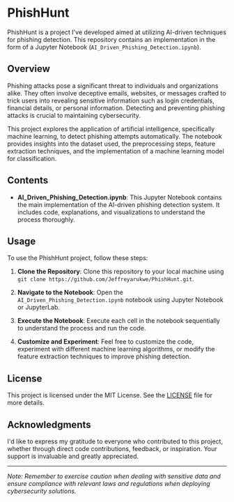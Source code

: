 # PhishHunt

PhishHunt is a project I've developed aimed at utilizing AI-driven techniques for phishing detection. This repository contains an implementation in the form of a Jupyter Notebook (`AI_Driven_Phishing_Detection.ipynb`).


## Overview

Phishing attacks pose a significant threat to individuals and organizations alike. They often involve deceptive emails, websites, or messages crafted to trick users into revealing sensitive information such as login credentials, financial details, or personal information. Detecting and preventing phishing attacks is crucial to maintaining cybersecurity.

This project explores the application of artificial intelligence, specifically machine learning, to detect phishing attempts automatically. The notebook provides insights into the dataset used, the preprocessing steps, feature extraction techniques, and the implementation of a machine learning model for classification.

## Contents

- **AI_Driven_Phishing_Detection.ipynb**: This Jupyter Notebook contains the main implementation of the AI-driven phishing detection system. It includes code, explanations, and visualizations to understand the process thoroughly.

## Usage

To use the PhishHunt project, follow these steps:

1. **Clone the Repository**: Clone this repository to your local machine using `git clone https://github.com/Jeffreyarukwe/PhishHunt.git`.

2. **Navigate to the Notebook**: Open the `AI_Driven_Phishing_Detection.ipynb` notebook using Jupyter Notebook or JupyterLab.

3. **Execute the Notebook**: Execute each cell in the notebook sequentially to understand the process and run the code.

4. **Customize and Experiment**: Feel free to customize the code, experiment with different machine learning algorithms, or modify the feature extraction techniques to improve phishing detection.

## License

This project is licensed under the MIT License. See the [LICENSE](LICENSE) file for more details.

## Acknowledgments

I'd like to express my gratitude to everyone who contributed to this project, whether through direct code contributions, feedback, or inspiration. Your support is invaluable and greatly appreciated.

---

*Note: Remember to exercise caution when dealing with sensitive data and ensure compliance with relevant laws and regulations when deploying cybersecurity solutions.*
